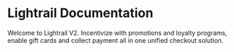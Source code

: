 # Lightrail Documentation
Welcome to Lightrail V2. Incentivize with promotions and loyalty programs, enable gift cards and collect payment all in one unified checkout solution.
